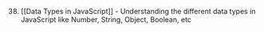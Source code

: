 38. [[Data Types in JavaScript]] - Understanding the different data types in JavaScript like Number, String, Object, Boolean, etc